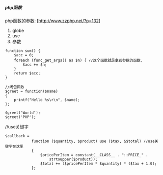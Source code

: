 ##### php函数
php函数的参数: [http://www.zzphp.net/?p=132]
1. globe
2. use
3. 参数

```
function sum() {
    $acc = 0;
    foreach (func_get_args() as $n) { //这个函数就是拿到参数的函数.
        $acc += $n;
    }
    return $acc;
}

```

```
//闭包函数
$greet = function($name)
{
	printf("Hello %s\r\n", $name);
};

$greet('World');
$greet('PHP');
```
//use关键字
```
$callback =
			function ($quantity, $product) use ($tax, &$total) //use关键字在这里
			{
				$pricePerItem = constant(__CLASS__ . "::PRICE_" .
					strtoupper($product));
				$total += ($pricePerItem * $quantity) * ($tax + 1.0);
			};
```